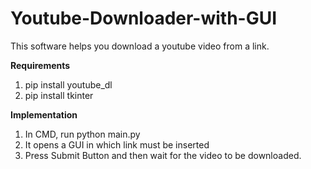 # Youtube-Downloader-with-GUI

This software helps you download a youtube video from a link. 

**Requirements**
1) pip install youtube_dl
2) pip install tkinter

**Implementation**
1) In CMD, run python main.py
2) It opens a GUI in which link must be inserted
3) Press Submit Button and then wait for the video to be downloaded.

